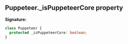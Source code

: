 ## Puppeteer.\_isPuppeteerCore property

**Signature:**

```typescript
class Puppeteer {
  protected _isPuppeteerCore: boolean;
}
```

